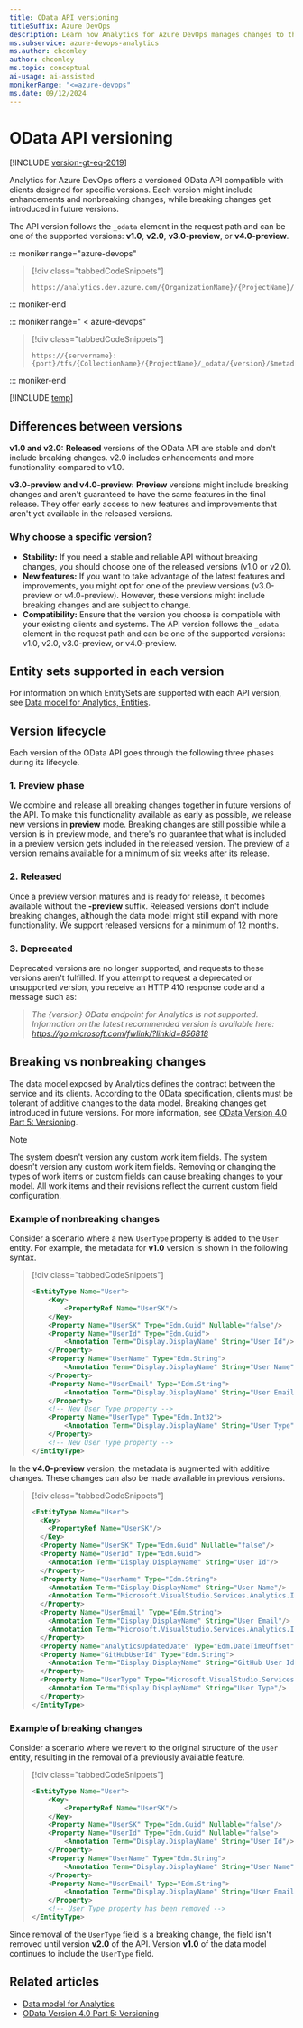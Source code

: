 ```yaml
---
title: OData API versioning
titleSuffix: Azure DevOps 
description: Learn how Analytics for Azure DevOps manages changes to the OData API.
ms.subservice: azure-devops-analytics
ms.author: chcomley
author: chcomley
ms.topic: conceptual
ai-usage: ai-assisted
monikerRange: "<=azure-devops"
ms.date: 09/12/2024
---
```


# OData API versioning

[!INCLUDE [version-gt-eq-2019](../../includes/version-gt-eq-2019.md)]

Analytics for Azure DevOps offers a versioned OData API compatible with clients designed for specific versions. Each version might include enhancements and nonbreaking changes, while breaking changes get introduced in future versions.

The API version follows the `_odata` element in the request path and can be one of the supported versions: **v1.0**, **v2.0**, **v3.0-preview**, or **v4.0-preview**.

::: moniker range="azure-devops"

> [!div class="tabbedCodeSnippets"]
> ```OData
> https://analytics.dev.azure.com/{OrganizationName}/{ProjectName}/_odata/{version}/$metadata
> ``` 

::: moniker-end

::: moniker range=" < azure-devops"

> [!div class="tabbedCodeSnippets"]
> ```OData
> https://{servername}:{port}/tfs/{CollectionName}/{ProjectName}/_odata/{version}/$metadata
> ```

::: moniker-end

[!INCLUDE [temp](../includes/analytics-preview.md)]

## Differences between versions

**v1.0 and v2.0:** **Released** versions of the OData API are stable and don't include breaking changes. v2.0 includes enhancements and more functionality compared to v1.0.

**v3.0-preview and v4.0-preview:** **Preview** versions might include breaking changes and aren't guaranteed to have the same features in the final release. They offer early access to new features and improvements that aren't yet available in the released versions.

### Why choose a specific version?

- **Stability:** If you need a stable and reliable API without breaking changes, you should choose one of the released versions (v1.0 or v2.0).
- **New features:** If you want to take advantage of the latest features and improvements, you might opt for one of the preview versions (v3.0-preview or v4.0-preview). However, these versions might include breaking changes and are subject to change.
- **Compatibility:** Ensure that the version you choose is compatible with your existing clients and systems. The API version follows the `_odata` element in the request path and can be one of the supported versions: v1.0, v2.0, v3.0-preview, or v4.0-preview.

## Entity sets supported in each version

For information on which EntitySets are supported with each API version, see [Data model for Analytics, Entities](data-model-analytics-service.md#entities). 

## Version lifecycle

Each version of the OData API goes through the following three phases during its lifecycle. 

### 1. Preview phase

We combine and release all breaking changes together in future versions of the API. To make this functionality available as early as possible, we release new versions in **preview** mode. Breaking changes are still possible while a version is in preview mode, and there's no guarantee that what is included in a preview version gets included in the released version. The preview of a version remains available for a minimum of six weeks after its release.

### 2. Released

Once a preview version matures and is ready for release, it becomes available without the **-preview** suffix. Released versions don't include breaking changes, although the data model might still expand with more functionality. We support released versions for a minimum of 12 months.

### 3. Deprecated

Deprecated versions are no longer supported, and requests to these versions aren't fulfilled. If you attempt to request a deprecated or unsupported version, you receive an HTTP 410 response code and a message such as:

> *The {version} OData endpoint for Analytics is not supported. Information on the latest recommended version is available here: https://go.microsoft.com/fwlink/?linkid=856818*
 
## Breaking vs nonbreaking changes

The data model exposed by Analytics defines the contract between the service and its clients. According to the OData specification, clients must be tolerant of additive changes to the data model. Breaking changes get introduced in future versions. For more information, see [OData Version 4.0 Part 5: Versioning](https://docs.oasis-open.org/odata/odata/v4.0/errata03/os/complete/part1-protocol/odata-v4.0-errata03-os-part1-protocol-complete.html#_Toc453752208).

> [!NOTE]  
> The system doesn't version any custom work item fields. The system doesn't version any custom work item fields. Removing or changing the types of work items or custom fields can cause breaking changes to your model. All work items and their revisions reflect the current custom field configuration.

### Example of nonbreaking changes

Consider a scenario where a new `UserType` property is added to the `User` entity. For example, the metadata for **v1.0** version is shown in the following syntax. 

> [!div class="tabbedCodeSnippets"]
> ```XML
> <EntityType Name="User">
>     <Key>
>         <PropertyRef Name="UserSK"/>
>     </Key>
>     <Property Name="UserSK" Type="Edm.Guid" Nullable="false"/>
>     <Property Name="UserId" Type="Edm.Guid">
>         <Annotation Term="Display.DisplayName" String="User Id"/>
>     </Property>
>     <Property Name="UserName" Type="Edm.String">
>         <Annotation Term="Display.DisplayName" String="User Name"/>
>     </Property>
>     <Property Name="UserEmail" Type="Edm.String">
>         <Annotation Term="Display.DisplayName" String="User Email"/>
>     </Property>
>     <!-- New User Type property -->
>     <Property Name="UserType" Type="Edm.Int32">
>         <Annotation Term="Display.DisplayName" String="User Type"/>
>     </Property>
>     <!-- New User Type property -->
> </EntityType>
> ```

In the **v4.0-preview** version, the metadata is augmented with additive changes. These changes can also be made available in previous versions.

> [!div class="tabbedCodeSnippets"]
> ```XML
> <EntityType Name="User">
>   <Key>
>     <PropertyRef Name="UserSK"/>
>   </Key>
>   <Property Name="UserSK" Type="Edm.Guid" Nullable="false"/>
>   <Property Name="UserId" Type="Edm.Guid">
>     <Annotation Term="Display.DisplayName" String="User Id"/>
>   </Property>
>   <Property Name="UserName" Type="Edm.String">
>     <Annotation Term="Display.DisplayName" String="User Name"/>
>     <Annotation Term="Microsoft.VisualStudio.Services.Analytics.IsPersonallyIdentifiableInformation" Bool="true"/>
>   </Property>
>   <Property Name="UserEmail" Type="Edm.String">
>     <Annotation Term="Display.DisplayName" String="User Email"/>
>     <Annotation Term="Microsoft.VisualStudio.Services.Analytics.IsPersonallyIdentifiableInformation" Bool="true"/>
>   </Property>
>   <Property Name="AnalyticsUpdatedDate" Type="Edm.DateTimeOffset"/>
>   <Property Name="GitHubUserId" Type="Edm.String">
>     <Annotation Term="Display.DisplayName" String="GitHub User Id"/>
>   </Property>
>   <Property Name="UserType" Type="Microsoft.VisualStudio.Services.Analytics.Model.UserType">
>     <Annotation Term="Display.DisplayName" String="User Type"/>
>   </Property>
> </EntityType>
> ```

### Example of breaking changes

Consider a scenario where we revert to the original structure of the `User` entity, resulting in the removal of a previously available feature.

> [!div class="tabbedCodeSnippets"]
> ```XML
> <EntityType Name="User">
>     <Key>
>         <PropertyRef Name="UserSK"/>
>     </Key>
>     <Property Name="UserSK" Type="Edm.Guid" Nullable="false"/>
>     <Property Name="UserId" Type="Edm.Guid" Nullable="false">
>         <Annotation Term="Display.DisplayName" String="User Id"/>
>     </Property>
>     <Property Name="UserName" Type="Edm.String">
>         <Annotation Term="Display.DisplayName" String="User Name"/>
>     </Property>
>     <Property Name="UserEmail" Type="Edm.String">
>         <Annotation Term="Display.DisplayName" String="User Email"/>
>     </Property>
>     <!-- User Type property has been removed -->
> </EntityType>
> ```

Since removal of the `UserType` field is a breaking change, the field isn't removed until version **v2.0** of the API. Version **v1.0** of the data model continues to include the `UserType` field.

## Related articles

- [Data model for Analytics](data-model-analytics-service.md)
- [OData Version 4.0 Part 5: Versioning](https://docs.oasis-open.org/odata/odata/v4.0/errata03/os/complete/part1-protocol/odata-v4.0-errata03-os-part1-protocol-complete.html#_Toc453752208)
